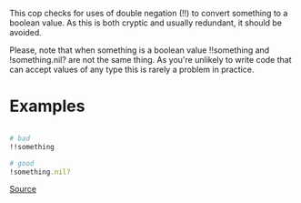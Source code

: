 
This cop checks for uses of double negation (!!) to convert something
to a boolean value. As this is both cryptic and usually redundant, it
should be avoided.

Please, note that when something is a boolean value
!!something and !something.nil? are not the same thing.
As you're unlikely to write code that can accept values of any type
this is rarely a problem in practice.

# Examples

```ruby

# bad
!!something

# good
!something.nil?
```

[Source](http://www.rubydoc.info/gems/rubocop/RuboCop/Cop/Style/DoubleNegation)